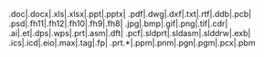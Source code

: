 .doc|.docx|.xls|.xlsx|.ppt|.pptx|
.pdf|.dwg|.dxf|.txt|.rtf|.ddb|.pcb|
.psd|.fh11|.fh12|.fh10|.fh9|.fh8|
.jpg|.bmp|.gif|.png|.tif|.cdr|
.ai|.et|.dps|.wps|.prt|.asm|.dft|
.pcf|.sldprt|.sldasm|.slddrw|.exb|
.ics|.icd|.eio|.max|.tag|.fp|
.prt.*|.ppm|.pnm|.pgn|.pgm|.pcx|.pbm